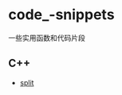 # code_-snippets

一些实用函数和代码片段

## C++

- [split](https://github.com/chenBright/code_snippets/blob/master/C%2B%2B/split/README.md)
